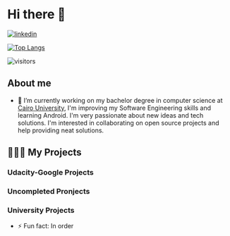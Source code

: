 # Hi there 👋
[![linkedin](https://cloud.githubusercontent.com/assets/17016297/18839848/0fc7e74e-83d2-11e6-8c6a-277fc9d6e067.png)][2]


[![Top Langs](https://github-readme-stats.vercel.app/api/top-langs/?username=KarimAboshamia&layout=compact)](https://github.com/KarimAboshamia/github-readme-stats)


 ![visitors](https://visitor-badge.laobi.icu/badge?page_id=KarimAboshamia.KarimAboshamia)

## About me
- 🔭 I’m currently working on my bachelor degree in computer science at [Cairo University][1], I'm improving my Software Engineering skills and learning Android. I'm very passionate about new ideas and tech solutions.
I'm interested in collaborating on open source projects and help providing neat solutions.


[1]:https://cu.edu.eg/Home
[2]:www.linkedin.com/in/karimaboshamia

## 👨🏻‍💻 My Projects
### Udacity-Google Projects

### Uncompleted Pronjects
### University Projects


- ⚡ Fun fact: In order
